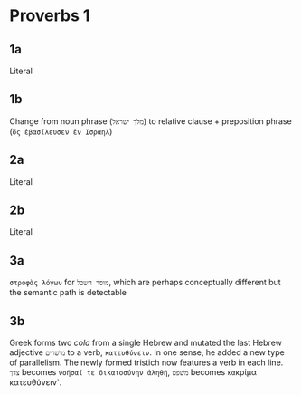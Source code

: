 # Proverbs 1

## 1a
Literal

## 1b
Change from noun phrase (`מלך ישראל`) to relative clause + preposition phrase (`ὅς ἐβασίλευσεν ἐν Ισραηλ`)

## 2a 
Literal

## 2b 
Literal

## 3a 
`στροφὰς λόγων` for `מוסר השכל`, which are perhaps conceptually different but the semantic path is detectable

## 3b 
Greek forms two _cola_ from a single Hebrew and mutated the last Hebrew adjective `מישׁרים` to a verb, `κατευθύνειν`. In one sense, he added a new type of parallelism. The newly formed tristich now features a verb in each line. `צדך` becomes `νοῆσαί τε δικαιοσύνην ἀληθῆ`, `משׁפט` becomes `κα`κρίμα κατευθύνειν`. 
